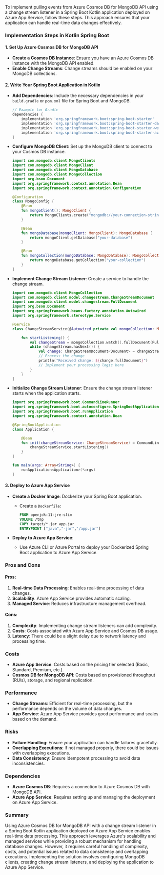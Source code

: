 To implement pulling events from Azure Cosmos DB for MongoDB API using a change stream listener in a Spring Boot Kotlin application deployed on Azure App Service, follow these steps. This approach ensures that your application can handle real-time data changes effectively.

### Implementation Steps in Kotlin Spring Boot

#### 1. Set Up Azure Cosmos DB for MongoDB API

- **Create a Cosmos DB Instance**: Ensure you have an Azure Cosmos DB instance with the MongoDB API enabled.
- **Enable Change Streams**: Change streams should be enabled on your MongoDB collections.

#### 2. Write Your Spring Boot Application in Kotlin

- **Add Dependencies**: Include the necessary dependencies in your `build.gradle` or `pom.xml` file for Spring Boot and MongoDB.

  ```groovy
  // Example for Gradle
  dependencies {
      implementation 'org.springframework.boot:spring-boot-starter'
      implementation 'org.springframework.boot:spring-boot-starter-data-mongodb'
      implementation 'org.springframework.boot:spring-boot-starter-web'
      implementation 'org.springframework.boot:spring-boot-starter-actuator'
  }
  ```

- **Configure MongoDB Client**: Set up the MongoDB client to connect to your Cosmos DB instance.

  ```kotlin
  import com.mongodb.client.MongoClients
  import com.mongodb.client.MongoClient
  import com.mongodb.client.MongoDatabase
  import com.mongodb.client.MongoCollection
  import org.bson.Document
  import org.springframework.context.annotation.Bean
  import org.springframework.context.annotation.Configuration

  @Configuration
  class MongoConfig {
      @Bean
      fun mongoClient(): MongoClient {
          return MongoClients.create("mongodb://your-connection-string")
      }

      @Bean
      fun mongoDatabase(mongoClient: MongoClient): MongoDatabase {
          return mongoClient.getDatabase("your-database")
      }

      @Bean
      fun mongoCollection(mongoDatabase: MongoDatabase): MongoCollection<Document> {
          return mongoDatabase.getCollection("your-collection")
      }
  }
  ```

- **Implement Change Stream Listener**: Create a service to handle the change stream.

  ```kotlin
  import com.mongodb.client.MongoCollection
  import com.mongodb.client.model.changestream.ChangeStreamDocument
  import com.mongodb.client.model.changestream.FullDocument
  import org.bson.Document
  import org.springframework.beans.factory.annotation.Autowired
  import org.springframework.stereotype.Service

  @Service
  class ChangeStreamService(@Autowired private val mongoCollection: MongoCollection<Document>) {

      fun startListening() {
          val changeStream = mongoCollection.watch().fullDocument(FullDocument.UPDATE_LOOKUP).iterator()
          while (changeStream.hasNext()) {
              val change: ChangeStreamDocument<Document> = changeStream.next()
              // Process the change
              println("Received change: ${change.fullDocument}")
              // Implement your processing logic here
          }
      }
  }
  ```

- **Initialize Change Stream Listener**: Ensure the change stream listener starts when the application starts.

  ```kotlin
  import org.springframework.boot.CommandLineRunner
  import org.springframework.boot.autoconfigure.SpringBootApplication
  import org.springframework.boot.runApplication
  import org.springframework.context.annotation.Bean

  @SpringBootApplication
  class Application {

      @Bean
      fun init(changeStreamService: ChangeStreamService) = CommandLineRunner {
          changeStreamService.startListening()
      }
  }

  fun main(args: Array<String>) {
      runApplication<Application>(*args)
  }
  ```

#### 3. Deploy to Azure App Service

- **Create a Docker Image**: Dockerize your Spring Boot application.
  - Create a `Dockerfile`:

    ```dockerfile
    FROM openjdk:11-jre-slim
    VOLUME /tmp
    COPY target/*.jar app.jar
    ENTRYPOINT ["java","-jar","/app.jar"]
    ```

- **Deploy to Azure App Service**:
  - Use Azure CLI or Azure Portal to deploy your Dockerized Spring Boot application to Azure App Service.

### Pros and Cons

#### Pros:
1. **Real-time Data Processing**: Enables real-time processing of data changes.
2. **Scalability**: Azure App Service provides automatic scaling.
3. **Managed Service**: Reduces infrastructure management overhead.

#### Cons:
1. **Complexity**: Implementing change stream listeners can add complexity.
2. **Costs**: Costs associated with Azure App Service and Cosmos DB usage.
3. **Latency**: There could be a slight delay due to network latency and processing time.

### Costs

- **Azure App Service**: Costs based on the pricing tier selected (Basic, Standard, Premium, etc.).
- **Cosmos DB for MongoDB API**: Costs based on provisioned throughput (RU/s), storage, and regional replication.

### Performance

- **Change Streams**: Efficient for real-time processing, but the performance depends on the volume of data changes.
- **App Service**: Azure App Service provides good performance and scales based on the demand.

### Risks

- **Failure Handling**: Ensure your application can handle failures gracefully.
- **Overlapping Executions**: If not managed properly, there could be issues with overlapping executions.
- **Data Consistency**: Ensure idempotent processing to avoid data inconsistencies.

### Dependencies

- **Azure Cosmos DB**: Requires a connection to Azure Cosmos DB with MongoDB API.
- **Azure App Service**: Requires setting up and managing the deployment on Azure App Service.

### Summary

Using Azure Cosmos DB for MongoDB API with a change stream listener in a Spring Boot Kotlin application deployed on Azure App Service enables real-time data processing. This approach leverages Azure's scalability and managed services while providing a robust mechanism for handling database changes. However, it requires careful handling of complexity, costs, and potential issues related to data consistency and overlapping executions. Implementing the solution involves configuring MongoDB clients, creating change stream listeners, and deploying the application to Azure App Service.
